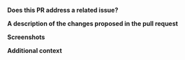 **Does this PR address a related issue?**

<!-- Issue # -->

**A description of the changes proposed in the pull request**

<!-- Include all the details relevant to this PR -->

**Screenshots**

<!-- If applicable -->

**Additional context**

<!-- Anything else you would like to add -->
